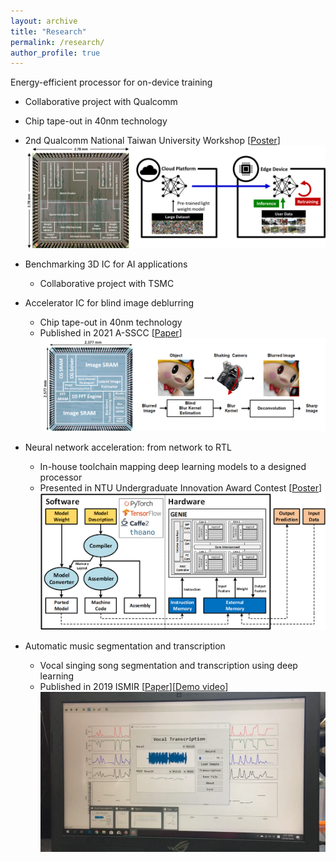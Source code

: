 ```yaml
---
layout: archive
title: "Research"
permalink: /research/
author_profile: true
---
```


Energy-efficient processor for on-device training
* Collaborative project with Qualcomm
* Chip tape-out in 40nm technology
* 2nd Qualcomm National Taiwan University Workshop [[Poster](http://Itachi6912110.github.io/files/QC-workshop-poster.pdf)] <br/>
<img src='/images/Project-QC.png' width='600' > <br/>

* Benchmarking 3D IC for AI applications
  * Collaborative project with TSMC

* Accelerator IC for blind image deblurring
  * Chip tape-out in 40nm technology
  * Published in 2021 A-SSCC [[Paper](http://Itachi6912110.github.io/files/ASSCC-2021.pdf)] <br/>
  <img src='/images/Project-deblur.png' width='600' > <br/>

* Neural network acceleration: from network to RTL
  * In-house toolchain mapping deep learning models to a designed processor
  * Presented in NTU Undergraduate Innovation Award Contest [[Poster](http://Itachi6912110.github.io/files/genie-poster-final.pdf)] <br/>
  <img src='/images/Project-genie.png' width='600' > <br/>
  
* Automatic music segmentation and transcription
  * Vocal singing song segmentation and transcription using deep learning
  * Published in 2019 ISMIR [[Paper](http://Itachi6912110.github.io/files/ISMIR-2019.pdf)][[Demo video](https://youtu.be/qNIPpNQ2HQU)] <br/>
  <img src='/images/Project-transcription.png' width='600' > <br/>
  
<!--
{% include base_path %}

{% for post in site.teaching reversed %}
  {% include archive-single.html %}
{% endfor %}
-->